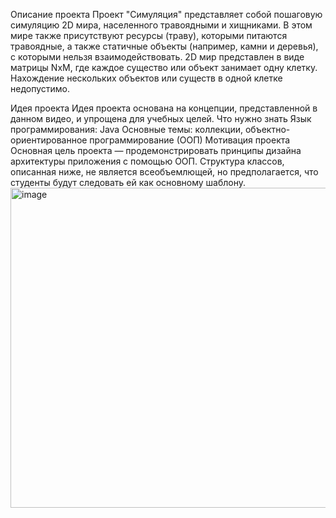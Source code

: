 Описание проекта
Проект "Симуляция" представляет собой пошаговую симуляцию 2D мира, населенного травоядными и хищниками. В этом мире также присутствуют ресурсы (траву), которыми питаются травоядные, а также статичные объекты (например, камни и деревья), с которыми нельзя взаимодействовать.
2D мир представлен в виде матрицы NxM, где каждое существо или объект занимает одну клетку. Нахождение нескольких объектов или существ в одной клетке недопустимо.

Идея проекта
Идея проекта основана на концепции, представленной в данном видео, и упрощена для учебных целей.
Что нужно знать
Язык программирования: Java
Основные темы: коллекции, объектно-ориентированное программирование (ООП)
Мотивация проекта
Основная цель проекта — продемонстрировать принципы дизайна архитектуры приложения с помощью ООП. Структура классов, описанная ниже, не является всеобъемлющей, но предполагается, что студенты будут следовать ей как основному шаблону.
<img width="512" alt="image" src="https://github.com/user-attachments/assets/47f53d67-b6da-42ea-bc75-027cef99e905">
